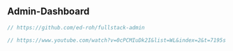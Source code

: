 ## Admin-Dashboard

```js
// https://github.com/ed-roh/fullstack-admin

// https://www.youtube.com/watch?v=0cPCMIuDk2I&list=WL&index=2&t=7195s
```
